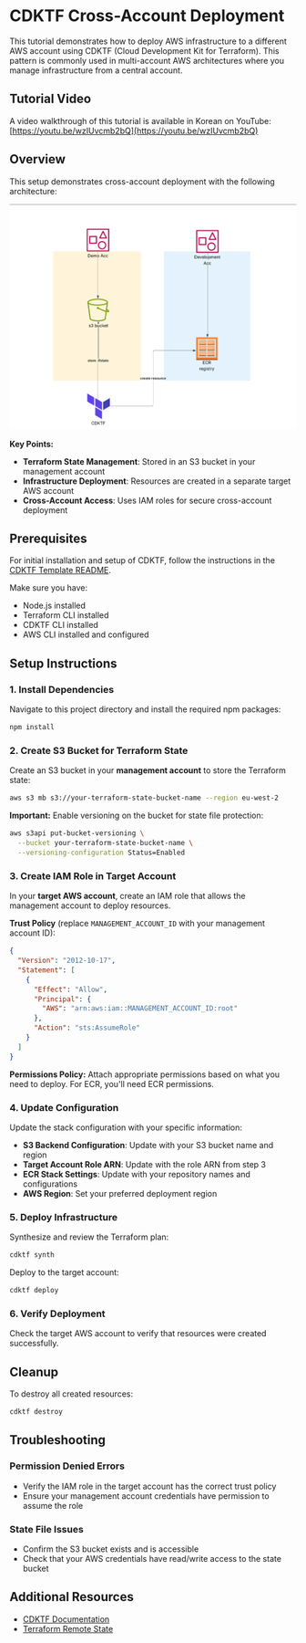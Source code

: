 # CDKTF Cross-Account Deployment

This tutorial demonstrates how to deploy AWS infrastructure to a different AWS account using CDKTF (Cloud Development Kit for Terraform). This pattern is commonly used in multi-account AWS architectures where you manage infrastructure from a central account.

## Tutorial Video

A video walkthrough of this tutorial is available in Korean on YouTube: [https://youtu.be/wzIUvcmb2bQ](https://youtu.be/wzIUvcmb2bQ)

## Overview

This setup demonstrates cross-account deployment with the following architecture:

![Cross-Account Deployment Architecture](images/diagram.png)

**Key Points:**

- **Terraform State Management**: Stored in an S3 bucket in your management account
- **Infrastructure Deployment**: Resources are created in a separate target AWS account
- **Cross-Account Access**: Uses IAM roles for secure cross-account deployment

## Prerequisites

For initial installation and setup of CDKTF, follow the instructions in the [CDKTF Template README](../template/README.md).

Make sure you have:

- Node.js installed
- Terraform CLI installed
- CDKTF CLI installed
- AWS CLI installed and configured

## Setup Instructions

### 1. Install Dependencies

Navigate to this project directory and install the required npm packages:

```bash
npm install
```

### 2. Create S3 Bucket for Terraform State

Create an S3 bucket in your **management account** to store the Terraform state:

```bash
aws s3 mb s3://your-terraform-state-bucket-name --region eu-west-2
```

**Important:** Enable versioning on the bucket for state file protection:

```bash
aws s3api put-bucket-versioning \
  --bucket your-terraform-state-bucket-name \
  --versioning-configuration Status=Enabled
```

### 3. Create IAM Role in Target Account

In your **target AWS account**, create an IAM role that allows the management account to deploy resources.

**Trust Policy** (replace `MANAGEMENT_ACCOUNT_ID` with your management account ID):

```json
{
  "Version": "2012-10-17",
  "Statement": [
    {
      "Effect": "Allow",
      "Principal": {
        "AWS": "arn:aws:iam::MANAGEMENT_ACCOUNT_ID:root"
      },
      "Action": "sts:AssumeRole"
    }
  ]
}
```

**Permissions Policy:**
Attach appropriate permissions based on what you need to deploy. For ECR, you'll need ECR permissions.

### 4. Update Configuration

Update the stack configuration with your specific information:

- **S3 Backend Configuration**: Update with your S3 bucket name and region
- **Target Account Role ARN**: Update with the role ARN from step 3
- **ECR Stack Settings**: Update with your repository names and configurations
- **AWS Region**: Set your preferred deployment region

### 5. Deploy Infrastructure

Synthesize and review the Terraform plan:

```bash
cdktf synth
```

Deploy to the target account:

```bash
cdktf deploy
```

### 6. Verify Deployment

Check the target AWS account to verify that resources were created successfully.

## Cleanup

To destroy all created resources:

```bash
cdktf destroy
```

## Troubleshooting

### Permission Denied Errors

- Verify the IAM role in the target account has the correct trust policy
- Ensure your management account credentials have permission to assume the role

### State File Issues

- Confirm the S3 bucket exists and is accessible
- Check that your AWS credentials have read/write access to the state bucket

## Additional Resources

- [CDKTF Documentation](https://developer.hashicorp.com/terraform/cdktf)
- [Terraform Remote State](https://developer.hashicorp.com/terraform/language/state/remote)
